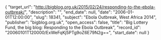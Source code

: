 {
  "target_url": "http://bigblog.org.uk/2015/02/24/responding-to-the-ebola-outbreak/", 
  "description": "", 
  "end_date": null, 
  "date": "2006-01-01T12:00:00", 
  "slug": 18341, 
  "subject": "Ebola Outbreak, West Africa 2014", 
  "publisher": "bigblog.org.uk", 
  "open_access": false, 
  "title": "Big Lottery Fund, the big blog: Responding to the Ebola Outbreak", 
  "record_id": "20060101T120000/ExWeFqKj5PTg9oZ6E79N2g==", 
  "start_date": null
}

